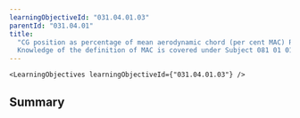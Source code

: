 ```yaml
---
learningObjectiveId: "031.04.01.03"
parentId: "031.04.01"
title:
  "CG position as percentage of mean aerodynamic chord (per cent MAC) Remark:
  Knowledge of the definition of MAC is covered under Subject 081 01 01 05."
---
```


```tsx eval
<LearningObjectives learningObjectiveId={"031.04.01.03"} />
```

## Summary
